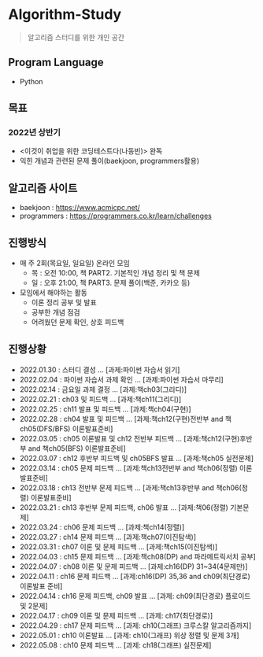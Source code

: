 # Algorithm-Study
> 알고리즘 스터디를 위한 개인 공간

## Program Language
* Python

## 목표
### 2022년 상반기
* <이것이 취업을 위한 코딩테스트다(나동빈)> 완독
* 익힌 개념과 관련된 문제 풀이(baekjoon, programmers활용)

## 알고리즘 사이트
* baekjoon : https://www.acmicpc.net/
* programmers : https://programmers.co.kr/learn/challenges

## 진행방식
* 매 주 2회(목요일, 일요일) 온라인 모임
  * 목 : 오전 10:00, 책 PART2. 기본적인 개념 정리 및 책 문제
  * 일 : 오후 21:00, 책 PART3. 문제 풀이(백준, 카카오 등)
* 모임에서 해야하는 활동
  * 이론 정리 공부 및 발표
  * 공부한 개념 점검
  * 어려웠던 문제 확인, 상호 피드백

## 진행상황
* 2022.01.30 : 스터디 결성 ... [과제:파이썬 자습서 읽기]
* 2022.02.04 : 파이썬 자습서 과제 확인 ... [과제:파이썬 자습서 마무리]
* 2022.02.14 : 금요일 과제 결정 ... [과제:책ch03(그리디)]
* 2022.02.21 : ch03 및 피드백 ... [과제:책ch11(그리디)]
* 2022.02.25 : ch11 발표 및 피드백 ... [과제:책ch04(구현)]
* 2022.02.28 : ch04 발표 및 피드백 ... [과제:책ch12(구현)전반부 and 책ch05(DFS/BFS) 이론발표준비]
* 2022.03.05 : ch05 이론발표 및 ch12 전반부 피드백 ... [과제:책ch12(구현)후반부 and 책ch05(BFS) 이론발표준비]
* 2022.03.07 : ch12 후반부 피드백 및 ch05BFS 발표 ... [과제:책ch05 실전문제]
* 2022.03.14 : ch05 문제 피드백 ... [과제:책ch13전반부 and 책ch06(정렬) 이론발표준비]
* 2022.03.18 : ch13 전반부 문제 피드백 ... [과제:책ch13후반부 and 책ch06(정렬) 이론발표준비]
* 2022.03.21 : ch13 후반부 문제 피드백, ch06 발표 ... [과제:책06(정렬) 기본문제]
* 2022.03.24 : ch06 문제 피드백 ... [과제:책ch14(정렬)]
* 2022.03.27 : ch14 문제 피드백 ... [과제:책ch07(이진탐색)]
* 2022.03.31 : ch07 이론 및 문제 피드백 ... [과제:책ch15(이진탐색)]
* 2022.04.03 : ch15 문제 피드백 ... [과제:책ch08(DP) and 파라메트릭서치 공부]
* 2022.04.07 : ch08 이론 및 문제 피드백 ... [과제:ch16(DP) 31~34(4문제만)]
* 2022.04.11 : ch16 문제 피드백 ... [과제:ch16(DP) 35,36 and ch09(최단경로) 이론발표 준비]
* 2022.04.14 : ch16 문제 피드백, ch09 발표 ... [과제: ch09(최단경로) 플로이드 및 2문제]
* 2022.04.17 : ch09 이론 및 문제 피드백 ... [과제: ch17(최단경로)]
* 2022.04.29 : ch17 문제 피드백 ... [과제: ch10(그래프) 크루스칼 알고리즘까지]
* 2022.05.01 : ch10 이론발표 ... [과제: ch10(그래프) 위상 정렬 및 문제 3개]
* 2022.05.08 : ch10 문제 피드백 ... [과제: ch18(그래프) 실전문제]
